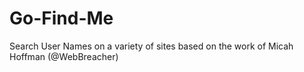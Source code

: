 # Go-Find-Me
Search User Names on a variety of sites based on the work of Micah Hoffman (@WebBreacher)

